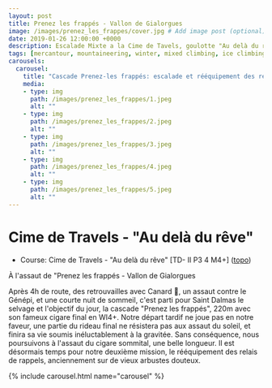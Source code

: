 ```yaml
---
layout: post
title: Prenez les frappés - Vallon de Gialorgues
image: /images/prenez_les_frappes/cover.jpg # Add image post (optional)
date: 2019-01-26 12:00:00 +0000
description: Escalade Mixte a la Cime de Tavels, goulotte "Au delà du rêve" # Add post description (optional)
tags: [mercantour, mountaineering, winter, mixed climbing, ice climbing, france]
carousels:
  carousel:
    title: "Cascade Prenez-les frappés: escalade et rééquipement des relais de rappel"
    media:
    - type: img 
      path: /images/prenez_les_frappes/1.jpeg
      alt: ""
    - type: img 
      path: /images/prenez_les_frappes/2.jpeg
      alt: ""
    - type: img 
      path: /images/prenez_les_frappes/3.jpeg
      alt: ""
    - type: img 
      path: /images/prenez_les_frappes/4.jpeg
      alt: ""
    - type: img 
      path: /images/prenez_les_frappes/5.jpeg
      alt: ""
---
```


# Cime de Travels - "Au delà du rêve"

- Course: Cime de Travels - "Au delà du rêve" [TD- II P3 4 M4+] ([topo](https://www.camptocamp.org/routes/156117/fr/cime-de-tavels-au-dela-du-reve)) 


À l'assaut de "Prenez les frappés - Vallon de Gialorgues

Après 4h de route, des retrouvailles avec Canard 🦆, un assaut contre le Génépi, et une courte nuit de sommeil, c'est parti pour Saint Dalmas le selvage et l'objectif du jour, la cascade "Prenez les frappés", 220m avec son fameux cigare final en WI4+. Notre départ tardif ne joue pas en notre faveur, une partie du rideau final ne résistera pas aux assaut du soleil, et finira sa vie soumis inéluctablement à la gravitée. Sans conséquence, nous poursuivons à l'assaut du cigare sommital, une belle longueur. Il est désormais temps pour notre deuxième mission, le rééquipement des relais de rappels, anciennement sur de vieux arbustes douteux.

{% include carousel.html name="carousel" %}
